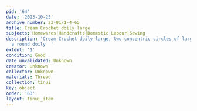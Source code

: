 ```yaml
---
pid: '64'
date: '2023-10-25'
archive_number: 23-01/1-4-65
title: Cream Crochet doily large
subjects: Homewares|Handcrafts|Domestic Labour|Sewing
description: 'Cream Crochet doily large, two concentric circles of large ruffles making
  a round doily  '
extent: '1'
condition: Good
date_unvalidated: Unknown
creator: Unknown
collector: Unknown
materials: Thread
collection: tinui
key: object
order: '63'
layout: tinui_item
---
```

